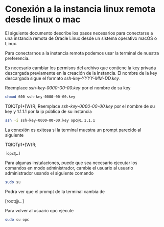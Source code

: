 # Conexión a la instancia linux remota desde linux o mac

El siguiente documento describe los pasos necesarios para conectarse a una instancia remota de Oracle Linux desde un sistema operativo macOS o Linux.

Para conectarnos a la instancia remota podemos usar la terminal de nuestra preferencia. 

Es necesario cambiar los permisos del archivo que contiene la key privada descargada previamente en la creación de la instancia. El nombre de la key descargada sigue el formato *ssh-key-YYYY-MM-DD.key.*

Reemplace *ssh-key-0000-00-00.key* por el nombre de su key
```bash
chmod 600 ssh-key-0000-00-00.key
```

TQIQTp1*[W}R;
Reemplace *ssh-key-0000-00-00.key* por el nombre de su key y 1.1.1.1 por la ip pública de su instancia

```bash
ssh -i ssh-key-0000-00-00.key opc@1.1.1.1
```

La conexión es exitosa si la terminal muestra un prompt parecido al siguiente

TQIQTp1*[W}R;

```
[opc@…]
```

Para algunas instalaciones, puede que sea necesario ejecutar los comandos en modo administrador, cambie el usuario al usuario administrador usando el siguiente comando

```bash
sudo su
```

Podrá ver que el prompt de la terminal cambia de 

[root@…]

Para volver al usuario opc ejecute
```bash
sudo su opc
```
